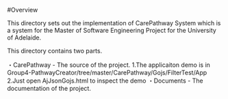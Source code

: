 #Overview

This directory sets out the implementation of CarePathway System which is a system for the  Master of Software Engineering Project for the University of Adelaide.

This directory contains two parts.

・CarePathway - The source of the project.
  1.The applicaiton demo  is in   Group4-PathwayCreator/tree/master/CarePathway/Gojs/FilterTest/App
  2.Just open AjJsonGojs.html to inspect the demo
・Documents - The documentation of the project.

